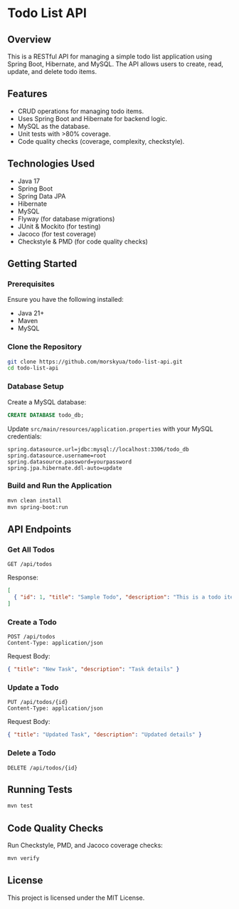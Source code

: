 # Todo List API

## Overview
This is a RESTful API for managing a simple todo list application using Spring Boot, Hibernate, and MySQL. The API allows users to create, read, update, and delete todo items.

## Features
- CRUD operations for managing todo items.
- Uses Spring Boot and Hibernate for backend logic.
- MySQL as the database.
- Unit tests with >80% coverage.
- Code quality checks (coverage, complexity, checkstyle).

## Technologies Used
- Java 17
- Spring Boot
- Spring Data JPA
- Hibernate
- MySQL
- Flyway (for database migrations)
- JUnit & Mockito (for testing)
- Jacoco (for test coverage)
- Checkstyle & PMD (for code quality checks)

## Getting Started

### Prerequisites
Ensure you have the following installed:
- Java 21+
- Maven
- MySQL

### Clone the Repository
```sh
git clone https://github.com/morskyua/todo-list-api.git
cd todo-list-api
```

### Database Setup
Create a MySQL database:
```sql
CREATE DATABASE todo_db;
```
Update `src/main/resources/application.properties` with your MySQL credentials:
```properties
spring.datasource.url=jdbc:mysql://localhost:3306/todo_db
spring.datasource.username=root
spring.datasource.password=yourpassword
spring.jpa.hibernate.ddl-auto=update
```

### Build and Run the Application
```sh
mvn clean install
mvn spring-boot:run
```

## API Endpoints

### Get All Todos
```http
GET /api/todos
```
Response:
```json
[
  { "id": 1, "title": "Sample Todo", "description": "This is a todo item" }
]
```

### Create a Todo
```http
POST /api/todos
Content-Type: application/json
```
Request Body:
```json
{ "title": "New Task", "description": "Task details" }
```

### Update a Todo
```http
PUT /api/todos/{id}
Content-Type: application/json
```
Request Body:
```json
{ "title": "Updated Task", "description": "Updated details" }
```

### Delete a Todo
```http
DELETE /api/todos/{id}
```

## Running Tests
```sh
mvn test
```

## Code Quality Checks
Run Checkstyle, PMD, and Jacoco coverage checks:
```sh
mvn verify
```

## License
This project is licensed under the MIT License.

